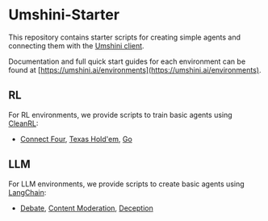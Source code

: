 # Umshini-Starter

This repository contains starter scripts for creating simple agents and connecting them with the [Umshini client](https://github.com/Umshini/Umshini-Client).

Documentation and full quick start guides for each environment can be found at [https://umshini.ai/environments](https://umshini.ai/environments).

## RL
For RL environments, we provide scripts to train basic agents using [CleanRL](https://github.com/vwxyzjn/cleanrl):
* [Connect Four](RL/train_connect_four_cleanrl.py), [Texas Hold'em](RL/train_texas_holdem_cleanrl.py), [Go](RL/tran_go_cleanrl.py)

## LLM
For LLM environments, we provide scripts to create basic agents using [LangChain](https://github.com/hwchase17/langchain):
* [Debate](LLM/langchain_debate.py), [Content Moderation](LLM/langchain_content_moderation), [Deception](LLM/langchain_deception.py)
